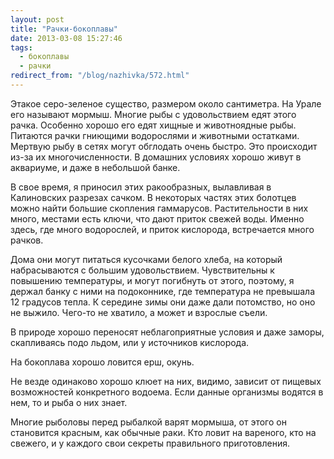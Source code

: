 ```yaml
---
layout: post
title: "Рачки-бокоплавы"
date: 2013-03-08 15:27:46
tags:
  - бокоплавы
  - рачки
redirect_from: "/blog/nazhivka/572.html"
---
```

Этакое серо-зеленое существо, размером около сантиметра. На Урале его
называют мормыш. Многие рыбы с удовольствием едят этого рачка. Особенно
хорошо его едят хищные и животноядные рыбы. Питаются рачки гниющими
водорослями и животными остатками. Мертвую рыбу в сетях могут обглодать
очень быстро. Это происходит из-за их многочисленности. В домашних
условиях хорошо живут в аквариуме, и даже в небольшой банке.

В свое время, я приносил этих ракообразных, вылавливая в Калиновских
разрезах сачком. В некоторых частях этих болотцев можно найти большие
скопления гаммарусов. Растительности в них много, местами есть ключи,
что дают приток свежей воды. Именно здесь, где много водорослей, и
приток кислорода, встречается много рачков.

Дома они могут питаться кусочками белого хлеба, на который набрасываются
с большим удовольствием. Чувствительны к повышению температуры, и могут
погибнуть от этого, поэтому, я держал банку с ними на подоконнике, где
температура не превышала 12 градусов тепла. К середине зимы они даже
дали потомство, но оно не выжило. Чего-то не хватило, а может и взрослые
съели.

В природе хорошо переносят неблагоприятные условия и даже заморы,
скапливаясь подо льдом, или у источников кислорода.

На бокоплава хорошо ловится ерш, окунь.

Не везде одинаково хорошо клюет на них, видимо, зависит от пищевых
возможностей конкретного водоема. Если данные организмы водятся в нем,
то и рыба о них знает.

Многие рыболовы перед рыбалкой варят мормыша, от этого он становится
красным, как обычные раки. Кто ловит на вареного, кто на свежего, и у
каждого свои секреты правильного приготовления.
